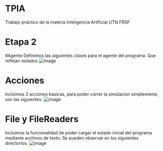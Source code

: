 # TPIA
Trabajo práctico de la materia Inteligencia Artificial UTN FRSF

# Etapa 2

#Agente
Definimos las siguientes clases para el agente del programa. Que reflejan estados
![image](https://user-images.githubusercontent.com/44452084/235811346-7b2f5dba-d0a6-4af5-9a3f-8180d6a8d648.png)

# Acciones
Incluimos 2 acciones basicas, para poder correr la simulacion simplemente, son las siguientes.
![image](https://user-images.githubusercontent.com/44452084/235812083-7508c284-63f1-4843-a3d3-47783b276465.png)



# File y FileReaders
Incluimos la funcionalidad de poder cargar el estado inicial del programa mediante archivos de texto.
Se pueden observar en los siguientes directorios.
![image](https://user-images.githubusercontent.com/44452084/235812309-1994c4b9-5fae-4e54-af90-adea4e5f2eda.png)

